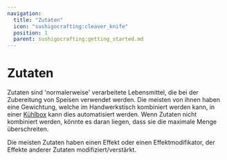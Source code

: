 ```yaml
---
navigation:
  title: "Zutaten"
  icon: "sushigocrafting:cleaver_knife"
  position: 1
  parent: sushigocrafting:getting_started.md
---
```


# Zutaten

Zutaten sind 'normalerweise' verarbeitete Lebensmittel, die bei der Zubereitung von Speisen verwendet werden. Die meisten von ihnen haben eine Gewichtung, welche im Handwerkstisch kombiniert werden kann, in einer [Kühlbox](../using_tools/cooler_box.md) kann dies automatisiert werden.
Wenn Zutaten nicht kombiniert werden, könnte es daran liegen, dass sie die maximale Menge überschreiten.

Die meisten Zutaten haben einen Effekt oder einen Effektmodifikator, der Effekte anderer Zutaten modifiziert/verstärkt.

